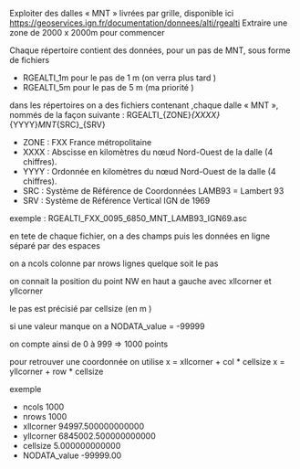 Exploiter des dalles « MNT » livrées par grille, disponible ici https://geoservices.ign.fr/documentation/donnees/alti/rgealti
Extraire une zone de 2000 x 2000m pour commencer

Chaque répertoire contient des données, pour un pas de MNT, sous forme de fichiers
- RGEALTI_1m pour le pas de 1 m (on verra plus tard )
- RGEALTI_5m pour le pas de 5 m (ma priorité )

dans les répertoires on a des fichiers contenant ,chaque dalle « MNT », nommés de la façon suivante : RGEALTI_{ZONE}_{XXXX}_{YYYY}_MNT_{SRC}_{SRV}
- ZONE :  FXX France métropolitaine
- XXXX : Abscisse en kilomètres du nœud Nord-Ouest de la dalle (4 chiffres).
- YYYY : Ordonnée en kilomètres du nœud Nord-Ouest de la dalle (4 chiffres).
- SRC : Système de Référence de Coordonnées LAMB93 =  Lambert 93
- SRV : Système de Référence Vertical IGN de 1969

exemple : RGEALTI_FXX_0095_6850_MNT_LAMB93_IGN69.asc

en tete de chaque fichier, on a des champs 
puis les données en ligne séparé par des espaces

on a ncols colonne par nrows lignes quelque soit le pas 

on connait la position du point NW en haut a gauche avec xllcorner et yllcorner

le pas est précisié par  cellsize (en m )

si une valeur manque on a NODATA_value = -99999

on compte ainsi de 0 à 999 => 1000 points

pour retrouver une coordonnée on utilise
x =  xllcorner + col * cellsize
x =  yllcorner + row * cellsize

exemple 
- ncols        1000
- nrows        1000
- xllcorner    94997.500000000000
- yllcorner    6845002.500000000000
- cellsize     5.000000000000
- NODATA_value  -99999.00
